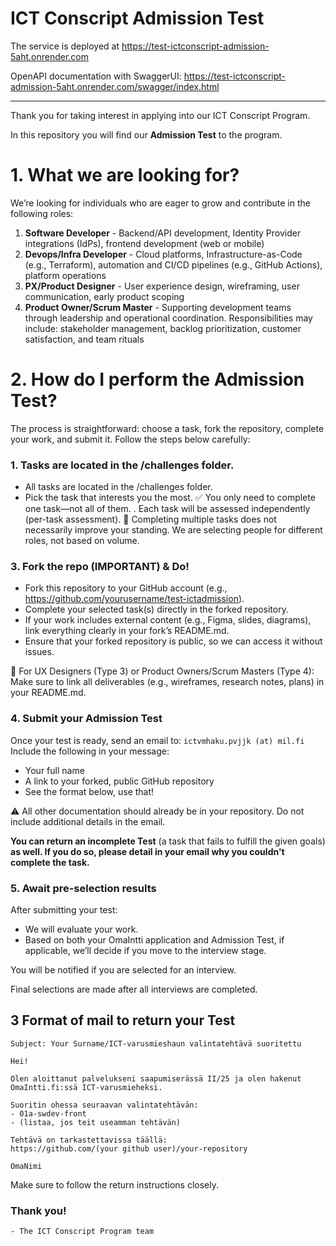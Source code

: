 # ICT Conscript Admission Test

The service is deployed at https://test-ictconscript-admission-5aht.onrender.com

OpenAPI documentation with SwaggerUI:
https://test-ictconscript-admission-5aht.onrender.com/swagger/index.html


-------


Thank you for taking interest in applying into our ICT Conscript Program. 

In this repository you will find our **Admission Test** to the program. 

# 1. What we are looking for?
We’re looking for individuals who are eager to grow and contribute in the following roles:
1. **Software Developer** - Backend/API development, Identity Provider integrations (IdPs), frontend development (web or mobile)
2. **Devops/Infra Developer** - Cloud platforms, Infrastructure-as-Code (e.g., Terraform), automation and CI/CD pipelines (e.g., GitHub Actions), platform operations
3. **PX/Product Designer** -  User experience design, wireframing, user communication, early product scoping
4. **Product Owner/Scrum Master** - Supporting development teams through leadership and operational coordination. Responsibilities may include: stakeholder management, backlog prioritization, customer satisfaction, and team rituals


# 2. How do I perform the Admission Test?
The process is straightforward: choose a task, fork the repository, complete your work, and submit it. Follow the steps below carefully:
### 1. Tasks are located in the **/challenges folder**. 
- All tasks are located in the /challenges folder.
- Pick the task that interests you the most.
✅ You only need to complete one task—not all of them.
. Each task will be assessed independently (per-task assessment).
🔄 Completing multiple tasks does not necessarily improve your standing. We are selecting people for different roles, not based on volume.

### 3. Fork the repo (IMPORTANT) & Do!
- Fork this repository to your GitHub account (e.g., https://github.com/yourusername/test-ictadmission).
- Complete your selected task(s) directly in the forked repository.
- If your work includes external content (e.g., Figma, slides, diagrams), link everything clearly in your fork’s README.md.
- Ensure that your forked repository is public, so we can access it without issues.

📝 For UX Designers (Type 3) or Product Owners/Scrum Masters (Type 4):
Make sure to link all deliverables (e.g., wireframes, research notes, plans) in your README.md.

### 4. Submit your Admission Test
Once your test is ready, send an email to: ```ictvmhaku.pvjjk (at) mil.fi```
Include the following in your message:
- Your full name
- A link to your forked, public GitHub repository
- See the format below, use that!

⚠️ All other documentation should already be in your repository. Do not include additional details in the email.

**You can return an incomplete Test** (a task that fails to fulfill the given goals) **as well. If you do so, please detail in your email why you couldn't complete the task.**

### 5. Await pre-selection results
After submitting your test:
- We will evaluate your work.
- Based on both your OmaIntti application and Admission Test, if applicable, we’ll decide if you move to the interview stage.

You will be notified if you are selected for an interview.

Final selections are made after all interviews are completed.

## 3 Format of mail to return your Test
```Mailto: ictvmrekry.pvjjk at mil.fi
Subject: Your Surname/ICT-varusmieshaun valintatehtävä suoritettu

Hei!

Olen aloittanut palvelukseni saapumiserässä II/25 ja olen hakenut OmaIntti.fi:ssä ICT-varusmieheksi.

Suoritin ohessa seuraavan valintatehtävän:
- 01a-swdev-front 
- (listaa, jos teit useamman tehtävän)

Tehtävä on tarkastettavissa täällä:
https://github.com/(your github user)/your-repository

OmaNimi
````

Make sure to follow the return instructions closely.

### Thank you!
```- The ICT Conscript Program team```
